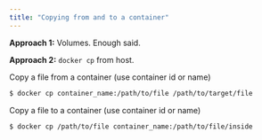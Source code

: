 ```yaml
---
title: "Copying from and to a container"
---
```

**Approach 1:** Volumes. Enough said.

**Approach 2:** `docker cp` from host.

Copy a file from a container (use container id or name)
```bash
$ docker cp container_name:/path/to/file /path/to/target/file
```

Copy a file to a container (use container id or name)

```bash
$ docker cp /path/to/file container_name:/path/to/file/inside
```
